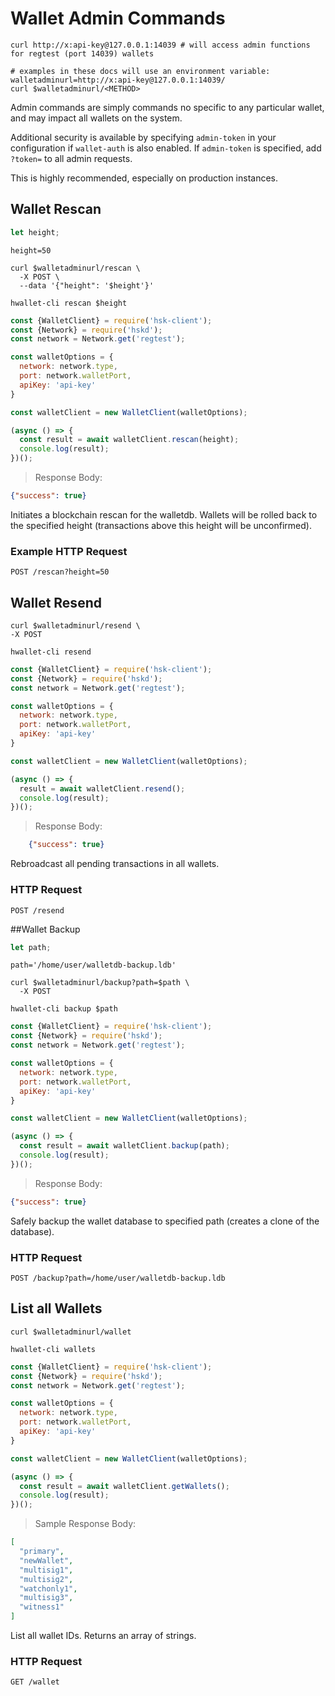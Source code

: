 # Wallet Admin Commands

```shell--curl
curl http://x:api-key@127.0.0.1:14039 # will access admin functions for regtest (port 14039) wallets

# examples in these docs will use an environment variable:
walletadminurl=http://x:api-key@127.0.0.1:14039/
curl $walletadminurl/<METHOD>
```

Admin commands are simply commands no specific to any particular wallet, and may
impact all wallets on the system.

Additional security is available by specifying `admin-token` in your configuration
if `wallet-auth` is also enabled. If `admin-token` is specified, add `?token=`
to all admin requests.

This is highly recommended, especially on production instances.

## Wallet Rescan
```javascript
let height;
```

```shell--vars
height=50
```

```shell--curl
curl $walletadminurl/rescan \
  -X POST \
  --data '{"height": '$height'}'
```

```shell--cli
hwallet-cli rescan $height
```

```javascript
const {WalletClient} = require('hsk-client');
const {Network} = require('hskd');
const network = Network.get('regtest');

const walletOptions = {
  network: network.type,
  port: network.walletPort,
  apiKey: 'api-key'
}

const walletClient = new WalletClient(walletOptions);

(async () => {
  const result = await walletClient.rescan(height);
  console.log(result);
})();

```

> Response Body:

```json
{"success": true}
```

Initiates a blockchain rescan for the walletdb. Wallets will be rolled back to the specified height (transactions above this height will be unconfirmed).

### Example HTTP Request
`POST /rescan?height=50`


## Wallet Resend
```shell--curl
curl $walletadminurl/resend \
-X POST
```

```shell--cli
hwallet-cli resend
```

```javascript
const {WalletClient} = require('hsk-client');
const {Network} = require('hskd');
const network = Network.get('regtest');

const walletOptions = {
  network: network.type,
  port: network.walletPort,
  apiKey: 'api-key'
}

const walletClient = new WalletClient(walletOptions);

(async () => {
  result = await walletClient.resend();
  console.log(result);
})();
```

> Response Body:

```json
    {"success": true}
```

Rebroadcast all pending transactions in all wallets.

### HTTP Request

`POST /resend`

##Wallet Backup
```javascript
let path;
```

```shell--vars
path='/home/user/walletdb-backup.ldb'
```

```shell--curl
curl $walletadminurl/backup?path=$path \
  -X POST
```

```shell--cli
hwallet-cli backup $path
```

```javascript
const {WalletClient} = require('hsk-client');
const {Network} = require('hskd');
const network = Network.get('regtest');

const walletOptions = {
  network: network.type,
  port: network.walletPort,
  apiKey: 'api-key'
}

const walletClient = new WalletClient(walletOptions);

(async () => {
  const result = await walletClient.backup(path);
  console.log(result);
})();
```

> Response Body:

```json
{"success": true}
```

Safely backup the wallet database to specified path (creates a clone of the database).

### HTTP Request

`POST /backup?path=/home/user/walletdb-backup.ldb`

## List all Wallets

```shell--curl
curl $walletadminurl/wallet
```

```shell--cli
hwallet-cli wallets
```

```javascript
const {WalletClient} = require('hsk-client');
const {Network} = require('hskd');
const network = Network.get('regtest');

const walletOptions = {
  network: network.type,
  port: network.walletPort,
  apiKey: 'api-key'
}

const walletClient = new WalletClient(walletOptions);

(async () => {
  const result = await walletClient.getWallets();
  console.log(result);
})();
```

> Sample Response Body:

```json
[
  "primary",
  "newWallet",
  "multisig1",
  "multisig2",
  "watchonly1",
  "multisig3",
  "witness1"
]
```

List all wallet IDs. Returns an array of strings.

### HTTP Request

`GET /wallet`
